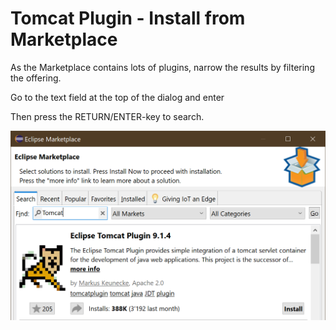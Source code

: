 # Tomcat Plugin - Install from Marketplace

As the Marketplace contains lots of plugins, narrow the results by filtering the offering.

Go to the text field at the top of the dialog and enter 

Then press the RETURN/ENTER-key to search.

![install-tomcat-plugin](./images/select-tomcat-in-marketplace.png "Eclipse's marketplace with 'tomcat' expression")

<style>
    img[alt=install-tomcat-plugin] { max-width: 100%; }
</style>


